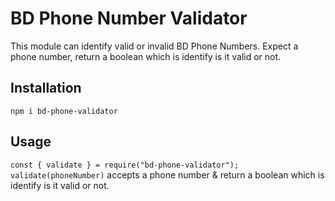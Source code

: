 # BD Phone Number Validator
This module can identify valid or invalid BD Phone Numbers. Expect a phone number, return a boolean which is identify is it valid or  not.

## Installation
`npm i bd-phone-validator`

## Usage
`const { validate } = require("bd-phone-validator");`
`validate(phoneNumber)` accepts a phone number & return a boolean which is identify is it valid or  not.

